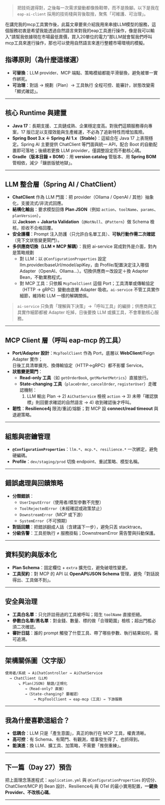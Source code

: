 > 把技術選得對，之後每一次需求變動都像換鞋帶，而不是換腳。以下是我在 `eap-ai-client` 採用的技術棧與背後取捨，聚焦「可維護、可治理」。

在講完我的mcp工具實作後，此篇文章要來介紹我用來串接LLM模型的服務，這個服務初衷是希望我能透過自然語言來對我的eap工具進行操作，像是我可以輸入"請幫我依據現在市場最低賣價，買入20單位的電力"那LLM就會幫我們呼叫mcp工具來進行操作，那也可以使用自然語言來進行整體市場環境的模擬。

## 指導原則（為什麼這樣選）
- **可替換**：LLM provider、MCP 端點、策略模組都能平滑替換，避免被單一實作綁死。
- **可治理**：對話 → 規劃（Plan）→ 工具執行 全程可控、能審計，狀態改變需「顯式確認」。

---

## 核心 Runtime 與建置
- **Java 17**：長期支援、工具鏈成熟、企業穩定度高。對我們這類服務導向專案，17 版已足以支撐效能與生產維運，不必為了追新特性而增加風險。
- **Spring Boot 3.x ＋ Spring AI 1.x（Stable）**：這組合在 Java 17 上表現穩定。Spring AI 主要提供 ChatClient 等門面與統一 API，配合 Boot 的自動配置即可落地；後續若更換 LLM provider，僅調整設定而不動核心碼。
- **Gradle（版本目錄 + BOM）**：用 **version catalog** 管版本、用 **Spring BOM** 管相依，減少「鑲嵌版號地獄」。

---

## LLM 整合層（Spring AI / ChatClient）
- **ChatClient** 作為 LLM 門面：把 provider（Ollama / OpenAI / 其他）抽象化，支援流式/非流式回應。
- **結構化輸出**：要求模型回傳 **Plan JSON**（例如 `action`、`toolName`、`params`、`planVersion`），  
  以 **Jackson** + **Jakarta Validation**（`@NotNull`、`@Pattern`）做 Schema 檢核，拒收不合格回覆。
- **安全護欄**：Prompt 注入防護（只允許白名單工具）、**可執行動作需二次確認**（見下文狀態變更閘門）。
- **多供應商切換（LLM × MCP 解耦）**：我把 ai-service 寫成對外是介面，對內是策略規劃
  - 對 LLM：以 `@ConfigurationProperties` 設定 llm.provider/baseUrl/model/apiKey，由 Profile/配置決定注入哪個 Adapter（OpenAI、Ollama…）。切換供應商＝改設定＋換 Adapter Bean，不動業務程式。
  - 對 MCP 工具：只依賴 `McpToolClient` 這個 Port；工具清單或傳輸協定（HTTP → gRPC）變動由底層 Adapter 吸收。`ai-service` 不管工具實作細節，維持和 LLM 一樣的解耦關係。

> `ai-service` 只負責「理解與下決策」→「呼叫工具」的編排；供應商與工具實作細節都被 Adapter 吃掉，日後要換 LLM 或擴工具，不會牽動核心服務。

---

## MCP Client 層（呼叫 eap-mcp 的工具）
- **Port/Adapter 設計**：`McpToolClient` 作為 Port，底層以 **WebClient**/Feign Adapter 實作；  
  日後工具清單擴充、換傳輸協定（HTTP→gRPC）都不影響 Service。
- **狀態變更閘門**：
  - **Read-only 工具**（如 `getOrderBook`, `getMarketMetrics`）直接放行。
  - **State-changing 工具**（`placeOrder`, `cancelOrder`, `registerUser`）走確認機制：  
    1) LLM 輸出 Plan → 2) `AiChatService` 檢視 `action` → 3) 未帶「確認旗標」則回要求確認的自然語言 → 4) 收到確認後才呼叫。
- **韌性**：**Resilience4j** 限流/重試/熔斷；對 MCP 設 **connect/read timeout** 與退避策略。

---

## 組態與密鑰管理
- **`@ConfigurationProperties`**：`llm.*`、`mcp.*`、`resilience.*` 一次綁定，避免硬編碼。
- **Profile**：`dev/staging/prod` 切換 endpoint、重試策略、模型名稱。

---

## 錯誤處理與回饋策略
- **分類錯誤**：  
  - `UserInputError`（使用者/模型參數不完整）  
  - `ToolRejectedError`（未經確認或政策禁止）  
  - `DownstreamError`（MCP 或下游）  
  - `SystemError`（不可預期）
- **對話回饋**：把錯誤翻成人話（含建議下一步），避免只丟 stacktrace。  
- **分級告警**：工具拒執行 ≠ 服務掛點；DownstreamError 需告警與抖動保護。

---

## 資料契約與版本化
- **Plan Schema**：固定欄位 + `extra` 擴充位，避免破壞性變更。
- **工具契約**：對 MCP 的 API 以 **OpenAPI/JSON Schema** 管理，避免「對話說得出、工具做不到」。

---


## 安全與治理
- **工具白名單**：只允許註冊過的工具被呼叫；陌生 `toolName` 直接拒絕。
- **參數白名單/黑名單**：對金錢、數量、標的做「合理範圍」檢核；超出門檻必須二次確認。
- **審計日誌**：誰的 prompt 觸發了什麼工具、帶了哪些參數、執行結果如何，需可追溯。

---

## 架構關係圖（文字版）
```
使用者/系統 → AiChatController → AiChatService
  → ChatClient（LLM）
      ↘ Plan(JSON) 驗證/正規化
         →（Read-only? 直接）
         →（State-changing? 要確認）
             → McpToolClient → eap-mcp（工具）→ 下游服務
```

---

## 我為什麼喜歡這組合？
- **低耦合**：LLM 只是「產生意圖」，真正的執行在 MCP 工具，權責清晰。
- **高可控**：有 Schema、有閘門、有觀測，壞事發生得了、也抓得到。
- **能演進**：換 LLM、擴工具、加策略，不需要「推倒重練」。

---

## 下一篇（Day 27）預告
把上面理念落進程式：`application.yml` 與 `@ConfigurationProperties` 的切分、ChatClient/MCP 的 Bean 設計、Resilience4j 與 OTel 的最小實用配置，**一鍵換 Provider、不改核心碼**。

---
